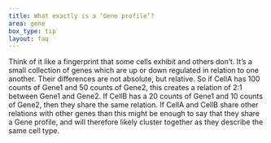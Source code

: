 ```yaml
---
title: What exactly is a ‘Gene profile’?
area: gene
box_type: tip
layout: faq
---
```


Think of it like a fingerprint that some cells exhibit and others don’t. It’s a small collection of genes which are up or down regulated in relation to one another. Their differences are not absolute, but relative. So if CellA has 100 counts of Gene1 and 50 counts of Gene2, this creates a relation of 2:1 between Gene1 and Gene2. If CellB has a 20 counts of Gene1 and 10 counts of Gene2, then they share the same relation. If CellA and CellB share other relations with other genes than this might be enough to say that they share a Gene profile, and will therefore likely cluster together as they describe the same cell type.

